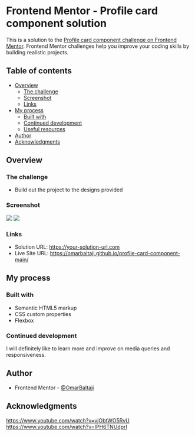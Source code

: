 # Frontend Mentor - Profile card component solution

This is a solution to the [Profile card component challenge on Frontend Mentor](https://www.frontendmentor.io/challenges/profile-card-component-cfArpWshJ). Frontend Mentor challenges help you improve your coding skills by building realistic projects. 

## Table of contents

- [Overview](#overview)
  - [The challenge](#the-challenge)
  - [Screenshot](#screenshot)
  - [Links](#links)
- [My process](#my-process)
  - [Built with](#built-with)
  - [Continued development](#continued-development)
  - [Useful resources](#useful-resources)
- [Author](#author)
- [Acknowledgments](#acknowledgments)

## Overview

### The challenge

- Build out the project to the designs provided

### Screenshot

<img src="./images/Screenshot (7).jpg">
<img src="./images/Screenshot (9).jpg" >


### Links

- Solution URL: https://your-solution-url.com
- Live Site URL: https://omarbaltaji.github.io/profile-card-component-main/

## My process

### Built with

- Semantic HTML5 markup
- CSS custom properties
- Flexbox

### Continued development

I will definitely like to learn more and improve on media queries and responsiveness.

## Author

- Frontend Mentor - [@OmarBaltaji](https://www.frontendmentor.io/profile/OmarBaltaji)

## Acknowledgments

https://www.youtube.com/watch?v=vjObtWO5RvU <br>
https://www.youtube.com/watch?v=IPH6TNUdprI
